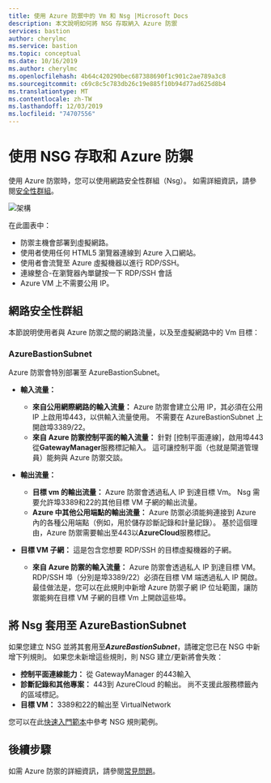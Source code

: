 ```yaml
---
title: 使用 Azure 防禦中的 Vm 和 Nsg |Microsoft Docs
description: 本文說明如何將 NSG 存取納入 Azure 防禦
services: bastion
author: cherylmc
ms.service: bastion
ms.topic: conceptual
ms.date: 10/16/2019
ms.author: cherylmc
ms.openlocfilehash: 4b64c420290bec687388690f1c901c2ae789a3c8
ms.sourcegitcommit: c69c8c5c783db26c19e885f10b94d77ad625d8b4
ms.translationtype: MT
ms.contentlocale: zh-TW
ms.lasthandoff: 12/03/2019
ms.locfileid: "74707556"
---
```

# <a name="working-with-nsg-access-and-azure-bastion"></a>使用 NSG 存取和 Azure 防禦

使用 Azure 防禦時，您可以使用網路安全性群組（Nsg）。 如需詳細資訊，請參閱[安全性群組](../virtual-network/security-overview.md)。 

![架構](./media/bastion-nsg/nsg-architecture.png)

在此圖表中：

* 防禦主機會部署到虛擬網路。
* 使用者使用任何 HTML5 瀏覽器連線到 Azure 入口網站。
* 使用者會流覽至 Azure 虛擬機器以進行 RDP/SSH。
* 連線整合-在瀏覽器內單鍵按一下 RDP/SSH 會話
* Azure VM 上不需要公用 IP。

## <a name="nsg"></a>網路安全性群組

本節說明使用者與 Azure 防禦之間的網路流量，以及至虛擬網路中的 Vm 目標：

### <a name="azurebastionsubnet"></a>AzureBastionSubnet

Azure 防禦會特別部署至 AzureBastionSubnet。

* **輸入流量：**

   * **來自公用網際網路的輸入流量：** Azure 防禦會建立公用 IP，其必須在公用 IP 上啟用埠443，以供輸入流量使用。 不需要在 AzureBastionSubnet 上開啟埠3389/22。
   * **來自 Azure 防禦控制平面的輸入流量：** 針對 [控制平面連線]，啟用埠443從**GatewayManager**服務標記輸入。 這可讓控制平面（也就是閘道管理員）能夠與 Azure 防禦交談。

* **輸出流量：**

   * **目標 vm 的輸出流量：** Azure 防禦會透過私人 IP 到達目標 Vm。 Nsg 需要允許埠3389和22的其他目標 VM 子網的輸出流量。
   * **Azure 中其他公用端點的輸出流量：** Azure 防禦必須能夠連接到 Azure 內的各種公用端點（例如，用於儲存診斷記錄和計量記錄）。 基於這個理由，Azure 防禦需要輸出至443以**AzureCloud**服務標記。

* **目標 VM 子網：** 這是包含您想要 RDP/SSH 的目標虛擬機器的子網。

   * **來自 Azure 防禦的輸入流量：** Azure 防禦會透過私人 IP 到達目標 VM。 RDP/SSH 埠（分別是埠3389/22）必須在目標 VM 端透過私人 IP 開啟。 最佳做法是，您可以在此規則中新增 Azure 防禦子網 IP 位址範圍，讓防禦能夠在目標 VM 子網的目標 Vm 上開啟這些埠。

## <a name="apply"></a>將 Nsg 套用至 AzureBastionSubnet

如果您建立 NSG 並將其套用至***AzureBastionSubnet***，請確定您已在 NSG 中新增下列規則。 如果您未新增這些規則，則 NSG 建立/更新將會失敗：

* **控制平面連線能力：** 從 GatewayManager 的443輸入
* **診斷記錄和其他專案：** 443到 AzureCloud 的輸出。 尚不支援此服務標籤內的區域標記。
* **目標 VM：** 3389和22的輸出至 VirtualNetwork

您可以在此[快速入門範本](https://github.com/Azure/azure-quickstart-templates/tree/master/101-azure-bastion-nsg)中參考 NSG 規則範例。

## <a name="next-steps"></a>後續步驟

如需 Azure 防禦的詳細資訊，請參閱[常見問題](bastion-faq.md)。
